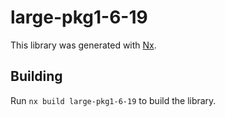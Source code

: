 # large-pkg1-6-19

This library was generated with [Nx](https://nx.dev).

## Building

Run `nx build large-pkg1-6-19` to build the library.
